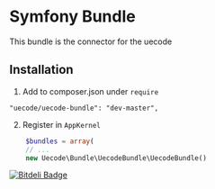 Symfony  Bundle
============

This bundle is the connector for the uecode

## Installation

1. Add to composer.json under `require`

```
"uecode/uecode-bundle": "dev-master",
```

2. Register in `AppKernel`

``` php
	$bundles = array(
	// ...
	new Uecode\Bundle\UecodeBundle\UecodeBundle()
```

[![Bitdeli Badge](https://d2weczhvl823v0.cloudfront.net/uecode/uecode-bundle/trend.png)](https://bitdeli.com/free "Bitdeli Badge")

